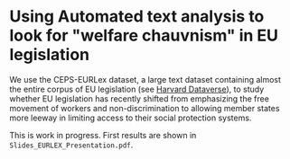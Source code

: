 # Using Automated text analysis to look for "welfare chauvnism" in EU legislation

We use the CEPS-EURLex dataset, a large text dataset containing almost the entire corpus of EU legislation (see [Harvard Dataverse](https://doi.org/10.7910/DVN/0EGYWY)), to study whether EU legislation has recently shifted from emphasizing the free movement of workers and non-discrimination to allowing member states more leeway in limiting access to their social protection systems.

This is work in progress. First results are shown in `Slides_EURLEX_Presentation.pdf`.
